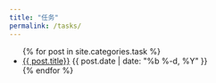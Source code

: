 ```yaml
---
title: "任务"
permalink: /tasks/
---
```


<ul class="myposts">
{% for post in site.categories.task %}
    <li><a href="{{ post.url }}">{{ post.title}}</a>
    <span class="postDate">{{ post.date | date: "%b %-d, %Y" }}</span>
    </li>
{% endfor %}
</ul>
